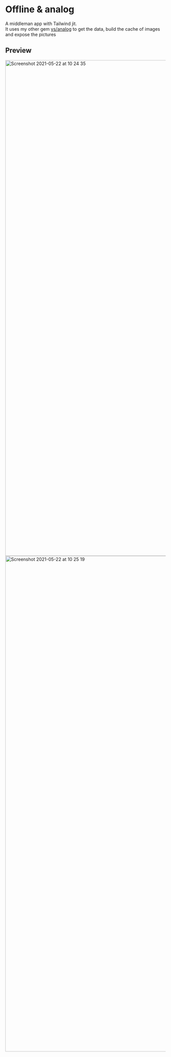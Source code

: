# Offline & analog

A middleman app with Tailwind jit.  
It uses my other gem [ys/analog](https://github.com/ys/analog) to get the data, build the cache of images and expose the pictures


## Preview

<img width="1551" alt="Screenshot 2021-05-22 at 10 24 35" src="https://user-images.githubusercontent.com/483012/119219861-efe66e80-bae7-11eb-9575-ba2a9c422fa2.png">
<img width="1551" alt="Screenshot 2021-05-22 at 10 25 19" src="https://user-images.githubusercontent.com/483012/119219884-068cc580-bae8-11eb-9f08-a89c16071a03.png">
